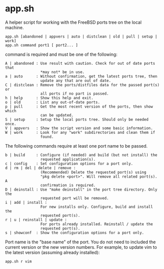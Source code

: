 # app.sh

A helper script for working with the FreeBSD ports tree on the local machine.

	app.sh [abandoned | appvers | auto | distclean | old | pull | setup | work]
	app.sh command port1 [ port2... ]

command is required and must be one of the following:

    A | abandoned : Use result with caution. Check for out of date ports that 
                    *may not* be in use.
    a | auto      : Without confirmation, get the latest ports tree, then 
                    update any that are out of date.
    C | distclean : Remove the ports/distfiles data for the passed port(s) or 
                    all ports if no part is passed.
    h | help      : Show this help and exit.
    o | old       : List any out-of-date ports.
    p | pull      : Get the most recent version of the ports, then show which 
                    can be updated.
    S | setup     : Setup the local ports tree. Should only be needed once.
    V | appvers   : Show the script version and some basic information.
    W | work      : Look for any "work" subdirectories and clean them if 
                    found.

The following commands require at least one port name to be passed.

    b | build     : Configure (if needed) and build (but not install) the 
                    requested application(s).
    c | config    : Set configuration options for a port only.
    d | rm | del | delete | remove :
                    (Recommended) Delete the requested port(s) using 
                    "pkg delete <port>". Will remove all related port(s). A 
                    confirmation is required.
    D | deinstall : Use "make deinstall" in the port tree directory. Only the 
                    requested port will be removed.
    i | add | install :
                    For new installs only. Configure, build and install the 
                    requested port(s).
    r | u | reinstall | update :
                    For ports already installed. Reinstall / update the 
                    requested port(s).
    s | showconf  : Show the configuration options for a port only.

Port name is the "base name" of the port. You do not need to included the 
current version or the new version numbers. For example, to update vim to the 
latest version (assuming already installed):

    app.sh r vim


